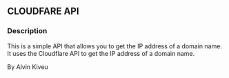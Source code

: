 ## CLOUDFARE API

### Description

This is a simple API that allows you to get the IP address of a domain name. It uses the Cloudflare API to get the IP address of a domain name.

By Alvin Kiveu
